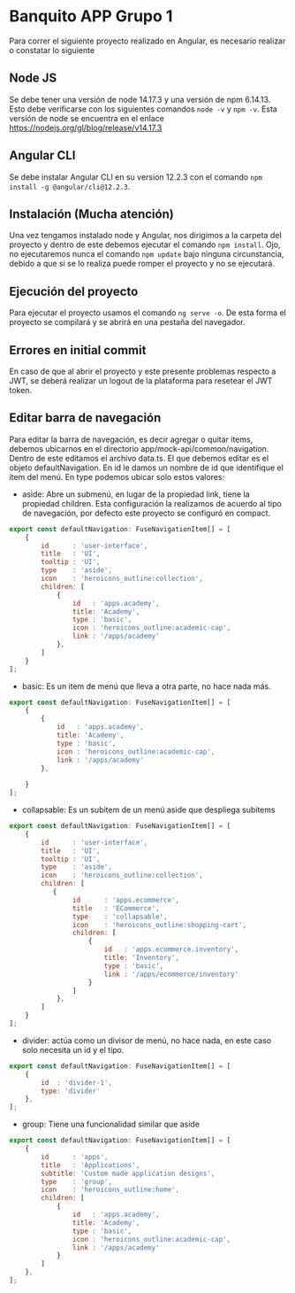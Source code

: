 # Banquito APP Grupo 1
Para correr el siguiente proyecto realizado en Angular, es necesario realizar o constatar lo siguiente

## Node JS
Se debe tener una versión de node 14.17.3 y una versión de npm 6.14.13. Esto debe verificarse con los siguientes comandos ``node -v`` y ``npm -v``.
Esta versión de node se encuentra en el enlace https://nodejs.org/gl/blog/release/v14.17.3
## Angular CLI
Se debe instalar Angular CLI en su version 12.2.3 con el comando ``npm install -g @angular/cli@12.2.3``.

## Instalación (Mucha atención)
Una vez tengamos instalado node y Angular, nos dirigimos a la carpeta del proyecto y dentro de este debemos ejecutar el comando ``npm install``. Ojo, no ejecutaremos nunca el comando ``npm update`` bajo ninguna circunstancia, debido a que si se lo realiza puede romper el proyecto y no se ejecutará.

## Ejecución del proyecto
Para ejecutar el proyecto usamos el comando ``ng serve -o``. De esta forma el proyecto se compilará y se abrirá en una pestaña del navegador. 

## Errores en initial commit
En caso de que al abrir el proyecto y este presente problemas respecto a JWT, se deberá realizar un logout de la plataforma para resetear el JWT token.

## Editar barra de navegación
Para editar la barra de navegación, es decir agregar o quitar items, debemos ubicarnos en el directorio app/mock-api/common/navigation. Dentro de este editamos el archivo data.ts. El que debemos editar es el objeto defaultNavigation. 
En id le damos un nombre de id que identifique el item del menú.
En type podemos ubicar solo estos valores:
- aside: Abre un submenú, en lugar de la propiedad link, tiene la propiedad children.
Esta configuración la realizamos de acuerdo al tipo de navegación, por defecto este proyecto se configuró en compact.
```js
export const defaultNavigation: FuseNavigationItem[] = [
    {
        id      : 'user-interface',
        title   : 'UI',
        tooltip : 'UI',
        type    : 'aside',
        icon    : 'heroicons_outline:collection',
        children: [
            {
                id   : 'apps.academy',
                title: 'Academy',
                type : 'basic',
                icon : 'heroicons_outline:academic-cap',
                link : '/apps/academy'
            },
        ]
    }
];
```
- basic: Es un item de menú que lleva a otra parte, no hace nada más.
```js
export const defaultNavigation: FuseNavigationItem[] = [
    {
        {
            id   : 'apps.academy',
            title: 'Academy',
            type : 'basic',
            icon : 'heroicons_outline:academic-cap',
            link : '/apps/academy'
        },
        
    }
];
```
- collapsable: Es un subitem de un menú aside que despliega subitems
```js
export const defaultNavigation: FuseNavigationItem[] = [
    {
        id      : 'user-interface',
        title   : 'UI',
        tooltip : 'UI',
        type    : 'aside',
        icon    : 'heroicons_outline:collection',
        children: [
           {
                id      : 'apps.ecommerce',
                title   : 'ECommerce',
                type    : 'collapsable',
                icon    : 'heroicons_outline:shopping-cart',
                children: [
                    {
                        id   : 'apps.ecommerce.inventory',
                        title: 'Inventory',
                        type : 'basic',
                        link : '/apps/ecommerce/inventory'
                    }
                ]
            },
        ]
    }
];
```
- divider: actúa como un divisor de menú, no hace nada, en este caso solo necesita un id y el tipo.
```js
export const defaultNavigation: FuseNavigationItem[] = [
    {
        id  : 'divider-1',
        type: 'divider'
    },
];
```
- group: Tiene una funcionalidad similar que aside
```js
export const defaultNavigation: FuseNavigationItem[] = [
    {
        id      : 'apps',
        title   : 'Applications',
        subtitle: 'Custom made application designs',
        type    : 'group',
        icon    : 'heroicons_outline:home',
        children: [
            {
                id   : 'apps.academy',
                title: 'Academy',
                type : 'basic',
                icon : 'heroicons_outline:academic-cap',
                link : '/apps/academy'
            }
        ]
    },
];
```
